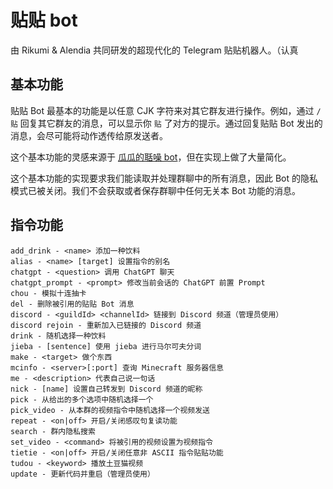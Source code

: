 # 贴贴 bot

由 Rikumi & Alendia 共同研发的超现代化的 Telegram 贴贴机器人。（认真

## 基本功能

贴贴 Bot 最基本的功能是以任意 CJK 字符来对其它群友进行操作。例如，通过 `/贴` 回复其它群友的消息，可以显示你 `贴` 了对方的提示。通过回复贴贴 Bot 发出的消息，会尽可能将动作透传给原发送者。

这个基本功能的灵感来源于 [瓜瓜的聒噪 bot](t.me/fruitymelonbot)，但在实现上做了大量简化。

这个基本功能的实现要求我们能读取并处理群聊中的所有消息，因此 Bot 的隐私模式已被关闭。我们不会获取或者保存群聊中任何无关本 Bot 功能的消息。

## 指令功能

```
add_drink - <name> 添加一种饮料
alias - <name> [target] 设置指令的别名
chatgpt - <question> 调用 ChatGPT 聊天
chatgpt_prompt - <prompt> 修改当前会话的 ChatGPT 前置 Prompt
chou - 模拟十连抽卡
del - 删除被引用的贴贴 Bot 消息
discord - <guildId> <channelId> 链接到 Discord 频道（管理员使用）
discord rejoin - 重新加入已链接的 Discord 频道
drink - 随机选择一种饮料
jieba - [sentence] 使用 jieba 进行马尔可夫分词
make - <target> 做个东西
mcinfo - <server>[:port] 查询 Minecraft 服务器信息
me - <description> 代表自己说一句话
nick - [name] 设置自己转发到 Discord 频道的昵称
pick - 从给出的多个选项中随机选择一个
pick_video - 从本群的视频指令中随机选择一个视频发送
repeat - <on|off> 开启/关闭感叹句复读功能
search - 群内隐私搜索
set_video - <command> 将被引用的视频设置为视频指令
tietie - <on|off> 开启/关闭任意非 ASCII 指令贴贴功能
tudou - <keyword> 播放土豆猫视频
update - 更新代码并重启（管理员使用）
```
